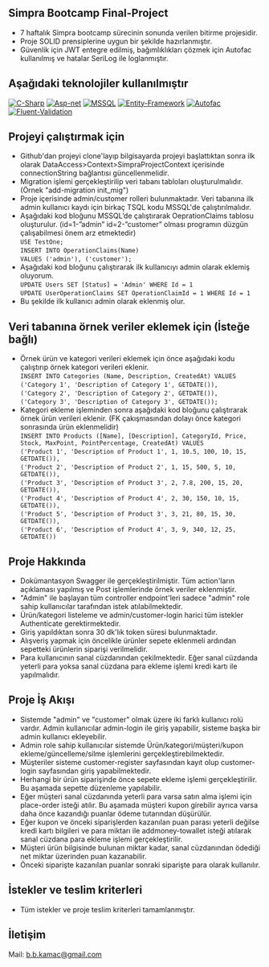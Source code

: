 Simpra Bootcamp Final-Project
----------
- 7 haftalık Simpra bootcamp sürecinin sonunda verilen bitirme projesidir.
- Proje SOLID prensiplerine uygun bir şekilde hazırlanmıştır.
- Güvenlik için JWT entegre edilmiş, bağımlıklıkları çözmek için Autofac kullanılmış ve hatalar SeriLog ile loglanmıştır.

Aşağıdaki teknolojiler kullanılmıştır
----------
[![C-Sharp](https://camo.githubusercontent.com/dd433625a6e00049c26f08143705ff9e32d5da44f503f1be133664b11e37e34b/68747470733a2f2f696d672e736869656c64732e696f2f62616467652f432532332d3233393132303f7374796c653d666f722d7468652d6261646765266c6f676f3d632d7368617270266c6f676f436f6c6f723d7768697465)](https://docs.microsoft.com/en-us/dotnet/csharp/) [![Asp-net](https://camo.githubusercontent.com/d2eedef86b5c7700ce36b271700d22a225ed80deb882f1bc627b0b1d3543dd3f/68747470733a2f2f696d672e736869656c64732e696f2f62616467652f4153502e4e45542d3543324439313f7374796c653d666f722d7468652d6261646765266c6f676f3d2e6e6574266c6f676f436f6c6f723d7768697465)](https://dotnet.microsoft.com/apps/aspnet) [![MSSQL](https://camo.githubusercontent.com/4c4e18333e9f48e9f6f4190e08dee3957c75b531a2bb78e9bfe33cbdcf99cdd4/68747470733a2f2f696d672e736869656c64732e696f2f62616467652f4d5353514c2d3030343838303f7374796c653d666f722d7468652d6261646765266c6f676f3d6d6963726f736f66742d73716c2d736572766572266c6f676f436f6c6f723d7768697465)](https://www.microsoft.com/en-us/sql-server/sql-server-2019?rtc=2) [![Entity-Framework](https://camo.githubusercontent.com/1d5fe1015065a89592443eb419d5974655ffbe17c2d9a1e51c73bd0ad9a357ba/68747470733a2f2f696d672e736869656c64732e696f2f62616467652f456e746974792532304672616d65776f726b2d3030343838303f7374796c653d666f722d7468652d6261646765266c6f676f3d6e75676574266c6f676f436f6c6f723d7768697465)](https://docs.microsoft.com/en-us/ef/) [![Autofac](https://camo.githubusercontent.com/660a4e0e53571f8f593a56df74573cb8f09777268a87305057363a9b38a3dd59/68747470733a2f2f696d672e736869656c64732e696f2f62616467652f4175746f6661632d3030343838303f7374796c653d666f722d7468652d6261646765266c6f676f3d6e75676574266c6f676f436f6c6f723d7768697465)](https://autofac.org/) [![Fluent-Validation](https://camo.githubusercontent.com/6deba73d71845daec484b10b754dc0c648cdd13fb24480c38e52becf608f215f/68747470733a2f2f696d672e736869656c64732e696f2f62616467652f466c75656e7425323056616c69646174696f6e2d3030343838303f7374796c653d666f722d7468652d6261646765266c6f676f3d6e75676574266c6f676f436f6c6f723d7768697465)](https://fluentvalidation.net/)

Projeyi çalıştırmak için
----------
- Github'dan projeyi clone'layıp bilgisayarda projeyi başlattıktan sonra ilk olarak DataAccess>Context>SimpraProjectContext içerisinde connectionString bağlantısı güncellenmelidir.
- Migration işlemi gerçekleştirilip veri tabanı tabloları oluşturulmalıdır. (Örnek "add-migration init_mig")
- Proje içerisinde admin/customer rolleri bulunmaktadır. Veri tabanına ilk admin kullanıcı kaydı için birkaç TSQL kodu MSSQL'de çalıştırılmalıdır.
- Aşağıdaki kod bloğunu MSSQL’de çalıştırarak OeprationClaims tablosu oluşturulur. (id=1-”admin” id=2-”customer” olması programın düzgün çalışabilmesi önem arz etmektedir)  
`USE TestOne;`  
`INSERT INTO OperationClaims(Name)`  
`VALUES ('admin'), ('customer');`  
- Aşağıdaki kod bloğunu çalıştırarak ilk kullanıcıyı admin olarak eklemiş oluyorum.  
  `UPDATE Users SET [Status] = 'Admin' WHERE Id = 1`  
  `UPDATE UserOperationClaims SET OperationClaimId = 1 WHERE Id = 1`  
- Bu şekilde ilk kullanıcı admin olarak eklenmiş olur.

Veri tabanına örnek veriler eklemek için (İsteğe bağlı)
----------
- Örnek ürün ve kategori verileri eklemek için önce aşağıdaki kodu çalıştırıp örnek kategori verileri eklenir.  
`INSERT INTO Categories (Name, Description, CreatedAt) VALUES`  
`('Category 1', 'Description of Category 1', GETDATE()),`  
`('Category 2', 'Description of Category 2', GETDATE()),`  
`('Category 3', 'Description of Category 3', GETDATE());`  
- Kategori ekleme işleminden sonra aşağıdaki kod bloğunu çalıştırarak örnek ürün verileri eklenir. (FK çakışmasından dolayı önce kategori sonrasında ürün eklenmelidir)  
`INSERT INTO Products ([Name], [Description], CategoryId, Price, Stock, MaxPoint, PointPercentage, CreatedAt) VALUES`  
  `('Product 1', 'Description of Product 1', 1, 10.5, 100, 10, 15, GETDATE()),`  
  `('Product 2', 'Description of Product 2', 1, 15, 500, 5, 10, GETDATE()),`  
  `('Product 3', 'Description of Product 3', 2, 7.8, 200, 15, 20, GETDATE()),`  
  `('Product 4', 'Description of Product 4', 2, 30, 150, 10, 15, GETDATE()),`  
  `('Product 5', 'Description of Product 3', 3, 21, 80, 15, 30, GETDATE()),`  
  `('Product 6', 'Description of Product 4', 3, 9, 340, 12, 25, GETDATE())`  

Proje Hakkında
----------
- Dokümantasyon Swagger ile gerçekleştirilmiştir. Tüm action'ların açıklaması yapılmış ve Post işlemlerinde örnek veriler eklenmiştir.
- "Admin" ile başlayan tüm controller endpoint'leri sadece "admin" role sahip kullanıcılar tarafından istek atılabilmektedir.
- Ürün/kategori listeleme ve admin/customer-login harici tüm istekler Authenticate gerektirmektedir. 
- Giriş yapıldıktan sonra 30 dk'lık token süresi bulunmaktadır.
- Alışveriş yapmak için öncelikle ürünler sepete eklenmeli ardından sepetteki ürünlerin siparişi verilmelidir.
- Para kullanıcının sanal cüzdanından çekilmektedir. Eğer sanal cüzdanda yeterli para yoksa sanal cüzdana para ekleme işlemi kredi kartı ile yapılmalıdır.

Proje İş Akışı
----------
- Sistemde "admin" ve "customer" olmak üzere iki farklı kullanıcı rolü vardır. Admin kullanıcılar admin-login ile giriş yapabilir, sisteme başka bir admin kullanıcı ekleyebilir.
- Admin role sahip kullanıcılar sistemde Ürün/kategori/müşteri/kupon ekleme/güncelleme/silme işlemlerini gerçekleştirebilmektedir.
- Müşteriler sisteme customer-register sayfasından kayıt olup customer-login sayfasından giriş yapabilmektedir.
- Herhangi bir ürün siparişinde önce sepete ekleme işlemi gerçekleştirilir. Bu aşamada sepette düzenleme yapılabilir.
- Eğer müşteri sanal cüzdanında yeterli para varsa satın alma işlemi için place-order isteği atılır. Bu aşamada müşteri kupon girebilir ayrıca varsa daha önce kazandığı puanlar ödeme tutarından düşürülür.
- Eğer kupon ve önceki siparişlerden kazanılan puan parası yeterli değilse kredi kartı bilgileri ve para miktarı ile addmoney-towallet isteği atılarak sanal cüzdana para ekleme işlemi gerçekleştirilir.
- Müşteri ürün bilgisinde bulunan miktar kadar, sanal cüzdanından ödediği net miktar üzerinden puan kazanabilir.
- Önceki siparişte kazanılan puanlar sonraki siparişte para olarak kullanılır.

İstekler ve teslim kriterleri
----------
- Tüm istekler ve proje teslim kriterleri tamamlanmıştır.

İletişim
----------
Mail: b.b.kamac@gmail.com

